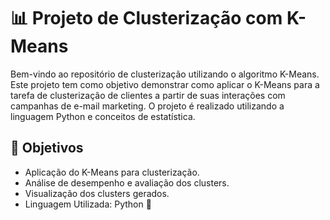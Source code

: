# 📊 Projeto de Clusterização com K-Means

Bem-vindo ao repositório de clusterização utilizando o algoritmo K-Means. Este projeto tem como objetivo demonstrar como aplicar o K-Means para a tarefa de clusterização de clientes a partir de suas interações com campanhas de e-mail marketing. O projeto é realizado utilizando a linguagem Python e conceitos de estatística.

## 🎯 Objetivos 

- Aplicação do K-Means para clusterização.
- Análise de desempenho e avaliação dos clusters.
- Visualização dos clusters gerados.
- Linguagem Utilizada: Python 🐍

   
